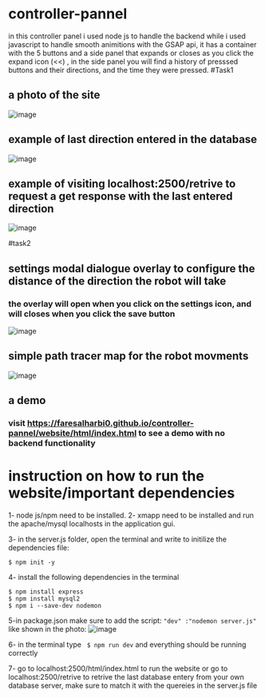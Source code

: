 # controller-pannel

in this controller panel i used node js to handle the backend while i used
javascript to handle smooth animitions with the GSAP api, it has a container with the 5 buttons
and a side panel that expands or closes as you click the expand icon (<<) , in the side panel you will find
a history of presssed buttons and their directions, and the time they were pressed.
#Task1
## a photo of the site
![image](https://github.com/faresAlharbi0/controller-pannel/assets/122399786/b221a357-aeca-455d-9d8a-c393f6f0526c)

## example of last direction entered in the database
![image](https://github.com/faresAlharbi0/controller-pannel/assets/122399786/dd80e52a-f406-4949-9830-fa6e04b6e165)

## example of visiting localhost:2500/retrive to request a get response with the last entered direction
![image](https://github.com/faresAlharbi0/controller-pannel/assets/122399786/02de0b2f-66ba-43a3-bd44-8252a192c441)

#task2

## settings modal dialogue overlay to configure the distance of the direction the robot will take
### the overlay will open when you click on the settings icon, and will closes when you click the save button
![image](https://github.com/faresAlharbi0/controller-pannel/assets/122399786/9c38220e-2b34-4c0e-bf5f-3b880cd29f22)

## simple path tracer map for the robot movments
![image](https://github.com/faresAlharbi0/controller-pannel/assets/122399786/ee082430-1538-4d7d-a8f7-7a22d205b04a)



## a demo
### visit https://faresalharbi0.github.io/controller-pannel/website/html/index.html to see a demo with no backend functionality

# instruction on how to run the website/important dependencies
1- node js/npm need to be installed.
2- xmapp need to be installed and run the apache/mysql localhosts in the application gui.

3- in the server.js folder, open the terminal and write to initilize the dependencies file:
```
$ npm init -y
```
4- install the following dependencies in the terminal
```
$ npm install express
$ npm install mysql2
$ npm i --save-dev nodemon
```
5-in package.json make sure to add the script: ```"dev" :"nodemon server.js"``` like shown in the photo:
![image](https://github.com/faresAlharbi0/controller-pannel/assets/122399786/693c6695-dbfe-4261-8665-3b90f6b96829)


6- in the terminal type ``` $ npm run dev``` and everything should be running correctly


7- go to localhost:2500/html/index.html to run the website or go to localhost:2500/retrive to retrive the last database entery from your own database server, make sure to match it with the quereies in the server.js file

